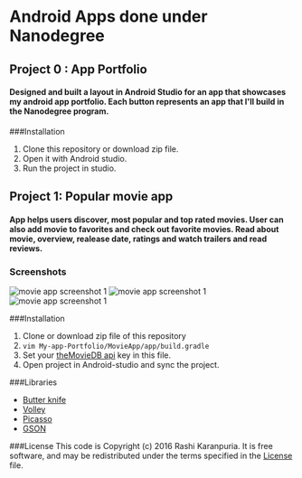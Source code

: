 # Android Apps done under Nanodegree

## Project 0 : App Portfolio

#### Designed and built a layout in Android Studio for an app that showcases my android app portfolio. Each button represents an app that I'll build in the Nanodegree program.

###Installation
1. Clone this repository or download zip file.
2. Open it with Android studio.
3. Run the project in studio.

## Project 1: Popular movie app 

#### App helps users discover, most popular and top rated movies. User can also add movie to favorites and check out favorite movies. Read about movie, overview, realease date, ratings and watch trailers and read reviews.

### Screenshots

<img src="https://github.com/rashikaranpuria/My-Android-Apps/blob/master/screenshots/Screenshot_2017-02-24-11-39-32-060_rashi.com.movieapp_2.png" alt="movie app screenshot 1"/>
<img src="https://github.com/rashikaranpuria/My-Android-Apps/blob/master/screenshots/Screenshot_2017-02-24-11-39-40-775_rashi.com.movieapp_2.png" alt="movie app screenshot 1"/>
<img src="https://github.com/rashikaranpuria/My-Android-Apps/blob/master/screenshots/Screenshot_2017-02-24-11-39-47-997_rashi.com.movieapp_2.png" alt="movie app screenshot 1"/>

###Installation
1. Clone or download zip file of this repository
2. `vim My-app-Portfolio/MovieApp/app/build.gradle`
3. Set your <a href="https://www.themoviedb.org/">theMovieDB api</a> key in this file.
4. Open project in Android-studio and sync the project.

###Libraries
* <a href="https://github.com/JakeWharton/butterknife">Butter knife</a>
* <a href="https://developer.android.com/training/volley/index.html">Volley</a>
* <a href="http://square.github.io/picasso/">Picasso</a>
* <a href="https://github.com/google/gson">GSON</a>

###License
This code is Copyright (c) 2016 Rashi Karanpuria. It is free software, and may be redistributed under the terms specified in the [License](https://github.com/rashikaranpuria/My-Android-Apps/blob/master/License.md) file.
